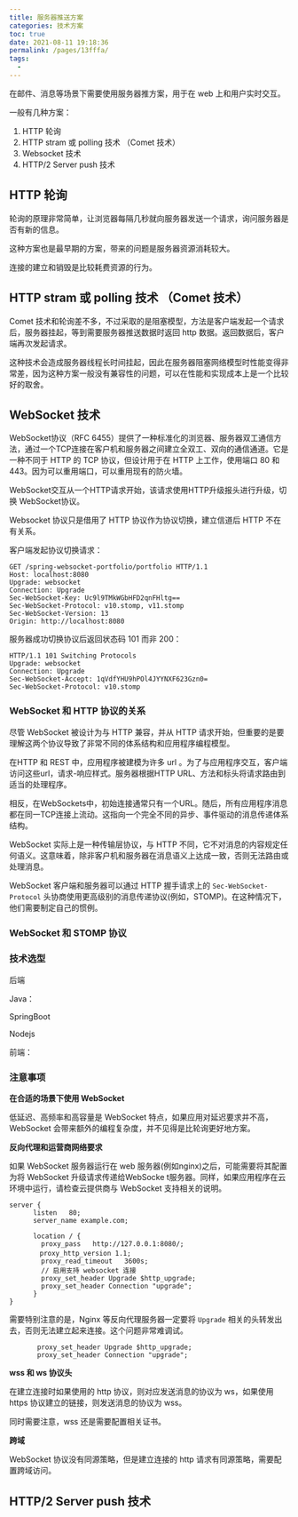 ```yaml
---
title: 服务器推送方案
categories: 技术方案
toc: true
date: 2021-08-11 19:18:36
permalink: /pages/13fffa/
tags: 
  - 
---
```




在邮件、消息等场景下需要使用服务器推方案，用于在  web 上和用户实时交互。

一般有几种方案：



1. HTTP 轮询
2. HTTP stram 或 polling 技术 （Comet 技术）
3. Websocket 技术
4. HTTP/2 Server push 技术



## HTTP 轮询

轮询的原理非常简单，让浏览器每隔几秒就向服务器发送一个请求，询问服务器是否有新的信息。

这种方案也是最早期的方案，带来的问题是服务器资源消耗较大。

连接的建立和销毁是比较耗费资源的行为。

## HTTP stram 或 polling 技术 （Comet 技术）

Comet 技术和轮询差不多，不过采取的是阻塞模型，方法是客户端发起一个请求后，服务器挂起，等到需要服务器推送数据时返回 http 数据。返回数据后，客户端再次发起请求。

这种技术会造成服务器线程长时间挂起，因此在服务器阻塞网络模型时性能变得非常差，因为这种方案一般没有兼容性的问题，可以在性能和实现成本上是一个比较好的取舍。

## WebSocket 技术 

WebSocket协议（RFC 6455）提供了一种标准化的浏览器、服务器双工通信方法，通过一个TCP连接在客户机和服务器之间建立全双工、双向的通信通道。它是一种不同于 HTTP 的 TCP 协议，但设计用于在 HTTP 上工作，使用端口 80 和 443。因为可以重用端口，可以重用现有的防火墙。

WebSocket交互从一个HTTP请求开始，该请求使用HTTP升级报头进行升级，切换 WebSocket协议。

Websocket 协议只是借用了 HTTP 协议作为协议切换，建立信道后 HTTP 不在有关系。

客户端发起协议切换请求：

```http
GET /spring-websocket-portfolio/portfolio HTTP/1.1
Host: localhost:8080
Upgrade: websocket 
Connection: Upgrade 
Sec-WebSocket-Key: Uc9l9TMkWGbHFD2qnFHltg==
Sec-WebSocket-Protocol: v10.stomp, v11.stomp
Sec-WebSocket-Version: 13
Origin: http://localhost:8080
```

服务器成功切换协议后返回状态码 101 而非 200：

```http
HTTP/1.1 101 Switching Protocols 
Upgrade: websocket
Connection: Upgrade
Sec-WebSocket-Accept: 1qVdfYHU9hPOl4JYYNXF623Gzn0=
Sec-WebSocket-Protocol: v10.stomp
```

### WebSocket 和 HTTP 协议的关系

尽管 WebSocket 被设计为与 HTTP 兼容，并从 HTTP 请求开始，但重要的是要理解这两个协议导致了非常不同的体系结构和应用程序编程模型。

在HTTP 和 REST 中，应用程序被建模为许多 url 。为了与应用程序交互，客户端访问这些url，请求-响应样式。服务器根据HTTP URL、方法和标头将请求路由到适当的处理程序。

相反，在WebSockets中，初始连接通常只有一个URL。随后，所有应用程序消息都在同一TCP连接上流动。这指向一个完全不同的异步、事件驱动的消息传递体系结构。

WebSocket 实际上是一种传输层协议，与 HTTP 不同，它不对消息的内容规定任何语义。这意味着，除非客户机和服务器在消息语义上达成一致，否则无法路由或处理消息。

WebSocket 客户端和服务器可以通过 HTTP 握手请求上的 `Sec-WebSocket-Protocol` 头协商使用更高级别的消息传递协议(例如，STOMP)。在这种情况下，他们需要制定自己的惯例。



### WebSocket 和 STOMP 协议







### 技术选型



后端



Java：



SpringBoot



Nodejs



前端：





### 注意事项



**在合适的场景下使用 WebSocket** 



低延迟、高频率和高容量是 WebSocket 特点，如果应用对延迟要求并不高，WebSocket 会带来额外的编程复杂度，并不见得是比轮询更好地方案。



**反向代理和运营商网络要求**

如果 WebSocket 服务器运行在 web 服务器(例如nginx)之后，可能需要将其配置为将 WebSocket 升级请求传递给WebSocke t服务器。同样，如果应用程序在云环境中运行，请检查云提供商与 WebSocket 支持相关的说明。

```nginx
server {
      listen   80;
      server_name example.com;
      
      location / {
        proxy_pass   http://127.0.0.1:8080/; 
 　　　　proxy_http_version 1.1;
        proxy_read_timeout   3600s;
        // 启用支持 websocket 连接
        proxy_set_header Upgrade $http_upgrade;
        proxy_set_header Connection "upgrade";
      }
}
```



需要特别注意的是，Nginx 等反向代理服务器一定要将 `Upgrade` 相关的头转发出去，否则无法建立起来连接。这个问题非常难调试。



```nginx
       proxy_set_header Upgrade $http_upgrade;
       proxy_set_header Connection "upgrade";
```



**wss 和 ws 协议头**

在建立连接时如果使用的 http 协议，则对应发送消息的协议为 ws，如果使用 https 协议建立的链接，则发送消息的协议为 wss。

同时需要注意，wss 还是需要配置相关证书。



**跨域**

WebSocket 协议没有同源策略，但是建立连接的 http 请求有同源策略，需要配置跨域访问。





## HTTP/2 Server push 技术

